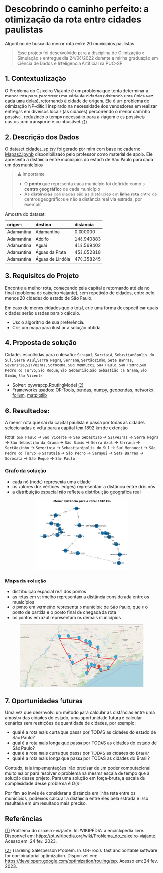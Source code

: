 # Descobrindo o caminho perfeito: a otimização da rota entre cidades paulistas

Algoritmo de busca da menor rota entre 20 municípios paulistas

> Esse projeto foi desenvolvido para a disciplina de Otimização e Simulação e entregue dia 24/06/2022 durante a minha graduação em Ciência de Dados e Inteligência Artificial na PUC-SP

## 1. Contextualização

O Problema do Caixeiro Viajante é um problema que tenta determinar a menor rota para percorrer uma série de cidades (visitando uma única vez cada uma delas), retornando à cidade de origem. Ele é um problema de otimização NP-difícil inspirado na necessidade dos vendedores em realizar entregas em diversos locais (as cidades) percorrendo o menor caminho possível, reduzindo o tempo necessário para a viagem e os possíveis custos com transporte e combustível. [(1)](#referências)

## 2. Descrição dos Dados

O dataset [cidades_sp.tsv](./cidades_sp.tsv) foi gerado por mim com base no caderno [Mapas2.ipynb](./material-de-apoio/Mapas2.ipynb) disponibilizado pelo professor como material de apoio. Ele apresenta a distância entre municípios do estado de São Paulo para cada um dos municípios

> ⚠ Importante
> - O **ponto** que representa cada município foi definido como o **centro geográfico** de cada município
> - As **distâncias** calculadas são as distâncias em **linha reta** entre os centros geográficos e não a distância real via estrada, por exemplo

Amostra do dataset:

| origem | destino | distancia |
| :-- | :-- | :-- |
| Adamantina | Adamantina | 0.000000 |
| Adamantina | Adolfo | 148.940883 |
| Adamantina | Aguaí | 418.569402 |
| Adamantina | Águas da Prata | 453.052818 |
| Adamantina | Águas de Lindóia | 470.358245 |

## 3. Requisitos do Projeto

Encontre a melhor rota, começando pela capital e retornando até ela no final (problema do caixeiro viajante), sem repetição de cidades, entre pelo menos 20 cidades do estado de São Paulo.

Em caso de menos cidades que o total, crie uma forma de especificar quais cidades serão usadas para o cálculo.

- Uso o algoritmo de sua preferência.
- Crie um mapa para ilustrar a solução obtida

## 4. Proposta de solução

Cidades escolhidas para o desafio: `Sarapuí`, `Sarutaiá`, `Sebastianópolis do Sul`, `Serra Azul`,`Serra Negra`, `Serrana`, `Sertãozinho`, `Sete Barras`, `Severínia`,`Silveiras`, `Sorocaba`, `Sud Mennucci`, `São Paulo`, `São Pedro`,`São Pedro do Turvo`, `São Roque`, `São Sebastião`,`São Sebastião da Grama`, `São Simão`, `São Vicente`

- Solver: pywrapcp.RoutingModel [(2)](#referências)
- Frameworks usados: [OR-Tools](https://developers.google.com/optimization), [pandas](https://pandas.pydata.org/docs/), [numpy](https://numpy.org/doc/), [geopandas](https://geopandas.org/en/stable/docs.html), [networkx](https://networkx.org/), [folium](https://python-visualization.github.io/folium/), [matplotlib](https://matplotlib.org/stable/index.html)

## 6. Resultados:

A menor rota que sai da capital paulista e passa por todas as cidades selecionadas e volta para a capital tem 1892 km de extenção

Rota: `São Paulo` → `São Vicente` → `São Sebastião` → `Silveiras` → `Serra Negra` → `São Sebastião da Grama` → `São Simão` → `Serra Azul` → `Serrana` → `Sertãozinho` → `Severínia` → `Sebastianópolis do Sul` → `Sud Mennucci` → `São Pedro do Turvo` → `Sarutaiá` → `São Pedro` → `Sarapuí` → `Sete Barras` → `Sorocaba` → `São Roque` → `São Paulo`


### Grafo da solução
- cada nó (node) representa uma cidade
- os valores dos vértices (edges) representam a distância entre dois nós
- a distribuição espacial não reflete a distribuição geográfica real
<p align="center">
  <img src="./img/grafo-rota.png" width=60%/>
</p>

### Mapa da solução
- distribuição espacial real dos pontos
- as retas em vermelho representam a distância considerada entre os municípios
- o ponto em vermelho representa o município de São Paulo, que é o ponto de partida e o ponto final de chegada da rota
- os pontos em azul representam os demais municípios
<p align="center">
  <img src="./img/mapa-rota.png" width=80%/>
</p>

## 7. Oportunidades futuras

Uma vez que desenvolvi um método para calcular as distâncias entre uma amostra das cidades do estado, uma oportunidade futura é calcular cenários sem restrições de quantidade de cidades, por exemplo:

- qual é a rota mais curta que passa por TODAS as cidades do estado de São Paulo?
- qual é a rota mais longa que passa por TODAS as cidades do estado de São Paulo?
- qual é a rota mais curta que passa por TODAS as cidades do Brasil?
- qual é a rota mais longa que passa por TODAS as cidades do Brasil?

Contudo, tais implementações irão precisar de um poder computacional muito maior para resolver o problema na mesma escala de tempo que a solução desse projeto. Para uma solução em força-bruta, a escala de complexidade desse problema é $O(n!)$

Por fim, ao invés de considerar a distância em linha reta entre os municípios, podemos calcular a distância entre eles pela estrada e isso resultaria em um resultado mais preciso.

## Referências

[(1)](#1-contextualização) Problema do caixeiro-viajante. In: WIKIPÉDIA: a enciclopédia livre. Disponível em: https://pt.wikipedia.org/wiki/Problema_do_caixeiro-viajante. Acesso em: 24 fev. 2023.

[(2)](#4-proposta-de-solução) Traveling Salesperson Problem. In: OR-Tools: fast and portable software for combinatorial optimization. Disponível em: https://developers.google.com/optimization/routing/tsp. Acesso em: 24 fev. 2023.
